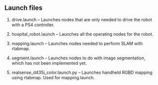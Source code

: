 ## Launch files

1. drive.launch – Launches nodes that are only needed to drive the robot with a PS4 controller.

2. hospital_robot.launch – Launches all the operating nodes for the robot.

3. mapping.launch – Launches nodes needed to perform SLAM with rtabmap.

4. segment.launch – Launches nodes to do with image segmentation, which has not been implemented yet.

5. realsense_d435i_color.launch.py – Launches handheld RGBD mapping using rtabmap. Used for mapping.launch.

